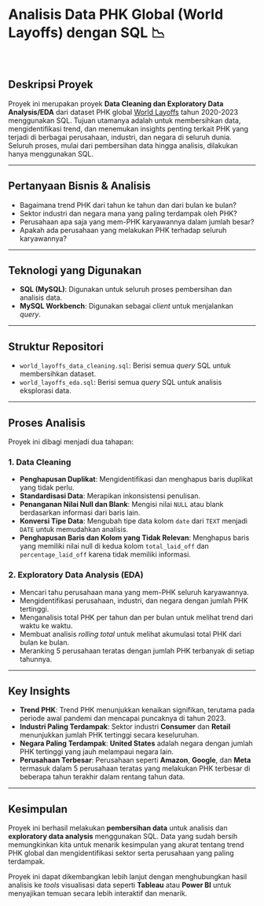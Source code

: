 # Analisis Data PHK Global (World Layoffs) dengan SQL 📉

<br>

## Deskripsi Proyek
Proyek ini merupakan proyek **Data Cleaning dan Exploratory Data Analysis/EDA** dari dataset PHK global [World Layoffs](https://www.kaggle.com/datasets/previnpillay/world-layoffs-2020-2023) tahun 2020-2023 menggunakan SQL. Tujuan utamanya adalah untuk membersihkan data, mengidentifikasi trend, dan menemukan insights penting terkait PHK yang terjadi di berbagai perusahaan, industri, dan negara di seluruh dunia. Seluruh proses, mulai dari pembersihan data hingga analisis, dilakukan hanya menggunakan SQL. 

---

## Pertanyaan Bisnis & Analisis
* Bagaimana trend PHK dari tahun ke tahun dan dari bulan ke bulan?
* Sektor industri dan negara mana yang paling terdampak oleh PHK?
* Perusahaan apa saja yang mem-PHK karyawannya dalam jumlah besar?
* Apakah ada perusahaan yang melakukan PHK terhadap seluruh karyawannya?

---

## Teknologi yang Digunakan
* **SQL (MySQL)**: Digunakan untuk seluruh proses pembersihan dan analisis data.
* **MySQL Workbench**: Digunakan sebagai *client* untuk menjalankan *query*.

---

## Struktur Repositori
* `world_layoffs_data_cleaning.sql`: Berisi semua *query* SQL untuk membersihkan dataset.
* `world_layoffs_eda.sql`: Berisi semua *query* SQL untuk analisis eksplorasi data.

---

## Proses Analisis
Proyek ini dibagi menjadi dua tahapan:

### 1. Data Cleaning
* **Penghapusan Duplikat**: Mengidentifikasi dan menghapus baris duplikat yang tidak perlu.
* **Standardisasi Data**: Merapikan inkonsistensi penulisan.
* **Penanganan Nilai Null dan Blank**: Mengisi nilai `NULL` atau blank berdasarkan informasi dari baris lain.
* **Konversi Tipe Data**: Mengubah tipe data kolom `date` dari `TEXT` menjadi `DATE` untuk memudahkan analisis.
* **Penghapusan Baris dan Kolom yang Tidak Relevan**: Menghapus baris yang memiliki nilai null di kedua kolom `total_laid_off` dan `percentage_laid_off` karena tidak memiliki informasi.

### 2. Exploratory Data Analysis (EDA)
* Mencari tahu perusahaan mana yang mem-PHK seluruh karyawannya.
* Mengidentifikasi perusahaan, industri, dan negara dengan jumlah PHK tertinggi.
* Menganalisis total PHK per tahun dan per bulan untuk melihat trend dari waktu ke waktu.
* Membuat analisis *rolling total* untuk melihat akumulasi total PHK dari bulan ke bulan.
* Meranking 5 perusahaan teratas dengan jumlah PHK terbanyak di setiap tahunnya.

---

## Key Insights
* **Trend PHK**: Trend PHK menunjukkan kenaikan signifikan, terutama pada periode awal pandemi dan mencapai puncaknya di tahun 2023.
* **Industri Paling Terdampak**: Sektor industri **Consumer** dan **Retail** menunjukkan jumlah PHK tertinggi secara keseluruhan.
* **Negara Paling Terdampak**: **United States** adalah negara dengan jumlah PHK tertinggi yang jauh melampaui negara lain.
* **Perusahaan Terbesar**: Perusahaan seperti **Amazon**, **Google**, dan **Meta** termasuk dalam 5 perusahaan teratas yang melakukan PHK terbesar di beberapa tahun terakhir dalam rentang tahun data.

---

## Kesimpulan
Proyek ini berhasil melakukan **pembersihan data**  untuk analisis dan **exploratory data analysis** menggunakan SQL. Data yang sudah bersih memungkinkan kita untuk menarik kesimpulan yang akurat tentang trend PHK global dan mengidentifikasi sektor serta perusahaan yang paling terdampak.

Proyek ini dapat dikembangkan lebih lanjut dengan menghubungkan hasil analisis ke *tools* visualisasi data seperti **Tableau** atau **Power BI** untuk menyajikan temuan secara lebih interaktif dan menarik.
